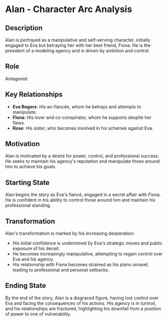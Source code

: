 # Alan - Character Arc Analysis

## Description
Alan is portrayed as a manipulative and self-serving character, initially engaged to Eva but betraying her with her best friend, Fiona. He is the president of a modeling agency and is driven by ambition and control.

## Role
Antagonist

## Key Relationships
- **Eva Rogers**: His ex-fiancée, whom he betrays and attempts to manipulate.
- **Fiona**: His lover and co-conspirator, whom he supports despite her flaws.
- **Rose**: His sister, who becomes involved in his schemes against Eva.

## Motivation
Alan is motivated by a desire for power, control, and professional success. He seeks to maintain his agency's reputation and manipulate those around him to achieve his goals.

## Starting State
Alan begins the story as Eva's fiancé, engaged in a secret affair with Fiona. He is confident in his ability to control those around him and maintain his professional standing.

## Transformation
Alan's transformation is marked by his increasing desperation:
- His initial confidence is undermined by Eva's strategic moves and public exposure of his deceit.
- He becomes increasingly manipulative, attempting to regain control over Eva and his agency.
- His relationship with Fiona becomes strained as his plans unravel, leading to professional and personal setbacks.

## Ending State
By the end of the story, Alan is a disgraced figure, having lost control over Eva and facing the consequences of his actions. His agency is in turmoil, and his relationships are fractured, highlighting his downfall from a position of power to one of vulnerability.